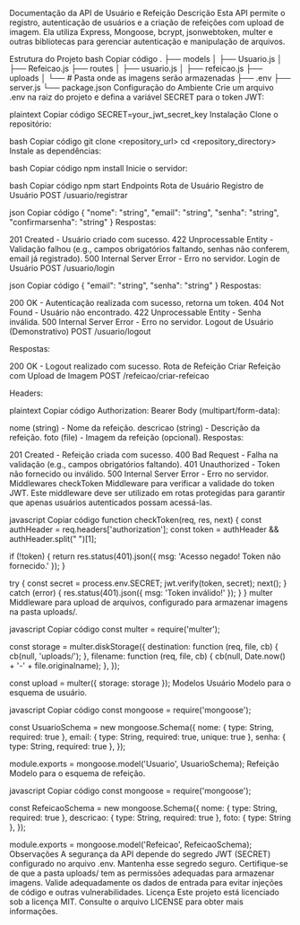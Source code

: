 Documentação da API de Usuário e Refeição
Descrição
Esta API permite o registro, autenticação de usuários e a criação de refeições com upload de imagem. Ela utiliza Express, Mongoose, bcrypt, jsonwebtoken, multer e outras bibliotecas para gerenciar autenticação e manipulação de arquivos.

Estrutura do Projeto
bash
Copiar código
.
├── models
│   ├── Usuario.js
│   ├── Refeicao.js
├── routes
│   ├── usuario.js
│   ├── refeicao.js
├── uploads
│   └── # Pasta onde as imagens serão armazenadas
├── .env
├── server.js
└── package.json
Configuração do Ambiente
Crie um arquivo .env na raiz do projeto e defina a variável SECRET para o token JWT:

plaintext
Copiar código
SECRET=your_jwt_secret_key
Instalação
Clone o repositório:

bash
Copiar código
git clone <repository_url>
cd <repository_directory>
Instale as dependências:

bash
Copiar código
npm install
Inicie o servidor:

bash
Copiar código
npm start
Endpoints
Rota de Usuário
Registro de Usuário
POST /usuario/registrar

json
Copiar código
{
    "nome": "string",
    "email": "string",
    "senha": "string",
    "confirmarsenha": "string"
}
Respostas:

201 Created - Usuário criado com sucesso.
422 Unprocessable Entity - Validação falhou (e.g., campos obrigatórios faltando, senhas não conferem, email já registrado).
500 Internal Server Error - Erro no servidor.
Login de Usuário
POST /usuario/login

json
Copiar código
{
    "email": "string",
    "senha": "string"
}
Respostas:

200 OK - Autenticação realizada com sucesso, retorna um token.
404 Not Found - Usuário não encontrado.
422 Unprocessable Entity - Senha inválida.
500 Internal Server Error - Erro no servidor.
Logout de Usuário (Demonstrativo)
POST /usuario/logout

Respostas:

200 OK - Logout realizado com sucesso.
Rota de Refeição
Criar Refeição com Upload de Imagem
POST /refeicao/criar-refeicao

Headers:

plaintext
Copiar código
Authorization: Bearer <token>
Body (multipart/form-data):

nome (string) - Nome da refeição.
descricao (string) - Descrição da refeição.
foto (file) - Imagem da refeição (opcional).
Respostas:

201 Created - Refeição criada com sucesso.
400 Bad Request - Falha na validação (e.g., campos obrigatórios faltando).
401 Unauthorized - Token não fornecido ou inválido.
500 Internal Server Error - Erro no servidor.
Middlewares
checkToken
Middleware para verificar a validade do token JWT. Este middleware deve ser utilizado em rotas protegidas para garantir que apenas usuários autenticados possam acessá-las.

javascript
Copiar código
function checkToken(req, res, next) {
  const authHeader = req.headers['authorization'];
  const token = authHeader && authHeader.split(" ")[1];

  if (!token) {
    return res.status(401).json({ msg: 'Acesso negado! Token não fornecido.' });
  }

  try {
    const secret = process.env.SECRET;
    jwt.verify(token, secret);
    next();
  } catch (error) {
    res.status(401).json({ msg: 'Token inválido!' });
  }
}
multer
Middleware para upload de arquivos, configurado para armazenar imagens na pasta uploads/.

javascript
Copiar código
const multer = require('multer');

const storage = multer.diskStorage({
  destination: function (req, file, cb) {
    cb(null, 'uploads/');
  },
  filename: function (req, file, cb) {
    cb(null, Date.now() + '-' + file.originalname);
  },
});

const upload = multer({ storage: storage });
Modelos
Usuário
Modelo para o esquema de usuário.

javascript
Copiar código
const mongoose = require('mongoose');

const UsuarioSchema = new mongoose.Schema({
  nome: { type: String, required: true },
  email: { type: String, required: true, unique: true },
  senha: { type: String, required: true },
});

module.exports = mongoose.model('Usuario', UsuarioSchema);
Refeição
Modelo para o esquema de refeição.

javascript
Copiar código
const mongoose = require('mongoose');

const RefeicaoSchema = new mongoose.Schema({
  nome: { type: String, required: true },
  descricao: { type: String, required: true },
  foto: { type: String },
});

module.exports = mongoose.model('Refeicao', RefeicaoSchema);
Observações
A segurança da API depende do segredo JWT (SECRET) configurado no arquivo .env. Mantenha esse segredo seguro.
Certifique-se de que a pasta uploads/ tem as permissões adequadas para armazenar imagens.
Valide adequadamente os dados de entrada para evitar injeções de código e outras vulnerabilidades.
Licença
Este projeto está licenciado sob a licença MIT. Consulte o arquivo LICENSE para obter mais informações.
